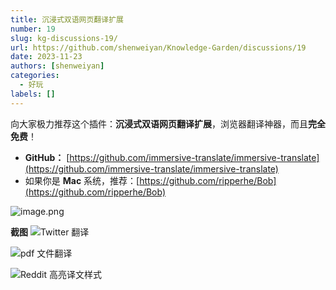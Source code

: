 ```yaml
---
title: 沉浸式双语网页翻译扩展
number: 19
slug: kg-discussions-19/
url: https://github.com/shenweiyan/Knowledge-Garden/discussions/19
date: 2023-11-23
authors: [shenweiyan]
categories: 
  - 好玩
labels: []
---
```


向大家极力推荐这个插件：**沉浸式双语网页翻译扩展**，浏览器翻译神器，而且**完全免费**！

- **GitHub：** [https://github.com/immersive-translate/immersive-translate](https://github.com/immersive-translate/immersive-translate)
- 如果你是 **Mac** 系统，推荐：[https://github.com/ripperhe/Bob](https://github.com/ripperhe/Bob)

<!-- more -->

![image.png](https://shub-1251708715.cos.ap-guangzhou.myqcloud.com/elog-cookbook-img/FtAZvqEDdgc3yfpbqwRq40MUEfld.png)

**截图**
![Twitter 翻译](https://shub-1251708715.cos.ap-guangzhou.myqcloud.com/elog-cookbook-img/FpC4e5Sf_G5YT9bzCWSTl4oBIBVO.png "Twitter 翻译")

![pdf 文件翻译](https://shub-1251708715.cos.ap-guangzhou.myqcloud.com/elog-cookbook-img/FpImmIXzUhUNXaD-OgDI1AArm2eu.png "pdf 文件翻译")

![Reddit 高亮译文样式](https://shub-1251708715.cos.ap-guangzhou.myqcloud.com/elog-cookbook-img/FuFqmDqRNOZl_es2sVoRkmeMDAar.png "Reddit 高亮译文样式")


<script src="https://giscus.app/client.js"
	data-repo="shenweiyan/Knowledge-Garden"
	data-repo-id="R_kgDOKgxWlg"
	data-mapping="number"
	data-term="19"
	data-reactions-enabled="1"
	data-emit-metadata="0"
	data-input-position="bottom"
	data-theme="light"
	data-lang="zh-CN"
	crossorigin="anonymous"
	async>
</script>
